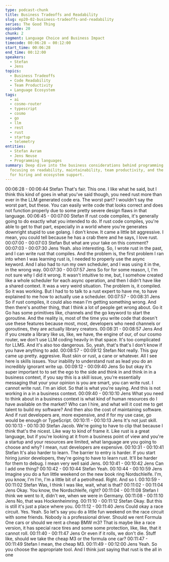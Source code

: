 ```yaml
---
type: podcast-chunk
title: Business Tradeoffs and Readability
slug: ep20-02-business-tradeoffs-and-readability
series: The Good Thing
episode: 20
chunk: 2
segment: Language Choice and Business Impact
timecode: 00:06:28 – 00:12:00
start_time: 00:06:28
end_time: 00:12:00
speakers:
  - Stefan
  - Jens
topics:
  - Business Tradeoffs
  - Code Readability
  - Team Productivity
  - Language Ecosystem
tags:
  - ai
  - cosmo-router
  - typescript
  - cosmo
  - go
  - llm
  - rest
  - rust
  - startup
  - telemetry
entities:
  - Stefan Avram
  - Jens Neuse
  - Programming languages
summary: Deep dive into the business considerations behind programming language choice,
  focusing on readability, maintainability, team productivity, and the broader implications
  for hiring and ecosystem support.
---
```


00:06:28 - 00:06:44
Stefan
That's fair. This one. I like what he said, but I think this kind of goes in what you've said though,
you need rust more than ever in the LLM generated code era. The worst part? I wouldn't say the
worst part, but these. You can easily write code that looks correct and does not function properly
due to some pretty severe design flaws in that language.
00:06:45 - 00:07:00
Stefan
If rust code compiles, it's generally going to do exactly what you intended to do. If rust code
compiles, you're able to get to that part, especially in a world where you're generates downright
stupid to use golang. I don't know. It came a little bit aggressive. I mean, you could tell because
he has a crab there and he says, I love rust.
00:07:00 - 00:07:03
Stefan
But what are your take on this comment?
00:07:03 - 00:07:30
Jens
Yeah. also interesting. So, I wrote rust in the past, and I can write rust that compiles. And the
problem is, the first problem I ran into when I was learning rust is, I needed to properly use the
async keyword. And I also had to run my own scheduler, and I was using it in the, in the wrong
way.
00:07:30 - 00:07:57
Jens
So for for some reason, I, I'm not sure why I did it wrong. It wasn't intuitive to me, but, I
somehow created like a whole scheduler for each async operation, and then I didn't have like a
shared context. It was a very weird situation. The problem is, it compiled. So it was working. But
I had to to talk to a rust expert to have me, to have explained to me how to actually use a
scheduler.
00:07:57 - 00:08:31
Jens
So if rust compiles, it could also mean I'm getting something wrong. And then there's another
thing, that I think a lot of people get wrong about. Go it Go has some primitives like, channels
and the go keyword to start the goroutine. And the reality is, most of the time you write code that
doesn't use these features because most, most, developers who need channels or goroutines,
they are actually library creators.
00:08:31 - 00:08:57
Jens
And if you create a library like us, like, we have, the engine of our, of our cosmo router, we don't
use LLM coding heavily in that space. It's too complicated for LLMS. And it's also too
dangerous. So, yeah, that's that's I don't know if you have anything to add.
00:08:57 - 00:09:12
Stefan
Not really. This guy came up pretty. aggresive. Rust skin or rust, a cane or whatever. All I see
here is skills issues. Your inability to understand rust as lead you do an incredibly ignorant write up.
00:09:12 - 00:09:40
Jens
So but okay it's super important to to set the ego to the side and think in and think in in a
business context, if you say this is a skill issue, you're essentially messaging that your your
opinion is you are smart, you can write rust. I cannot write rust. I'm an idiot. So that is what
you're saying. And this is not working in a in a business context.
00:09:40 - 00:10:10
Jens
What you need to think about in a business context is what kind of human resources do I have
available on the market? Who can I hire, and what will it cost me to get talent to build my
software? And then also the cost of maintaining software. And if rust developers are, more
expensive, and if for my use case, go would be enough or TypeScript.
00:10:11 - 00:10:13
Jens
It's not just skill.
00:10:13 - 00:10:30
Stefan
Jacob. We're going to have to clip that because I think that's the nicest. Like way to kind of
frame it. Like rust is a great language, but if you're looking at it from a business point of view
and you're a startup and your resources are limited, what language are you going to choose and
why? I mean, rust developers are expensive.
00:10:31 - 00:10:41
Stefan
It's also harder to learn. The barrier to entry is harder. If you start hiring junior developers,
they're going to have to learn rust. It'll be harder for them to debug. I mean very well said Jens.
00:10:41 - 00:10:42
Jens
Can I add one thing?
00:10:42 - 00:10:44
Stefan
Yeah.
00:10:44 - 00:10:59
Jens
Imagine you do a fun little weekend on the new book ring Nordschleife. I'm, you know, I'm I'm,
I'm a little bit of a petrolhead. Right. And so I.
00:10:59 - 00:11:02
Stefan
Was, I think I was like, wait, what is that?
00:11:02 - 00:11:04
Jens
Okay. You know, the Nordschleife, right?
00:11:04 - 00:11:08
Stefan
I think we went to it, didn't we, when we were in Germany.
00:11:08 - 00:11:10
Jens
No, that was Hockenheimring.
00:11:10 - 00:11:12
Stefan
Okay. But this is still it's just a place where you.
00:11:12 - 00:11:40
Jens
Could okay a race circuit. Yes. Yeah. So let's say you do a little fun weekend on the race circuit
with some friends. Nobody is a professional driver. Should we rent Formula One cars or should
we rent a cheap BMW m3? That is maybe like a race version, it has special race tires and some
some protection, like, like, that it cannot roll.
00:11:40 - 00:11:47
Jens
Or even if it rolls, we don't die. Stuff like, should we take the cheap M3 or the formula one car?
00:11:47 - 00:11:49
Stefan
I mean, the cheap M3.
00:11:49 - 00:12:00
Jens
Yeah. So you choose the appropriate tool. And I think just saying that rust is the all in one
